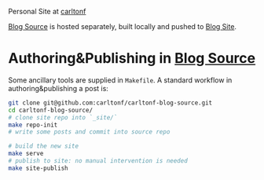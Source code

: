 Personal Site at [carltonf](http://carltonf.github.io)

[Blog Source](https://github.com/carltonf/carltonf-blog-source) is hosted
separately, built locally and pushed to [Blog
Site](https://github.com/carltonf/carltonf.github.io).

# Authoring&Publishing in [Blog Source](https://github.com/carltonf/carltonf-blog-source)

Some ancillary tools are supplied in `Makefile`. A standard workflow in
authoring&publishing a post is:

  ```sh
  git clone git@github.com:carltonf/carltonf-blog-source.git
  cd carltonf-blog-source/
  # clone site repo into `_site/`
  make repo-init
  # write some posts and commit into source repo

  # build the new site
  make serve
  # publish to site: no manual intervention is needed
  make site-publish
  ```
